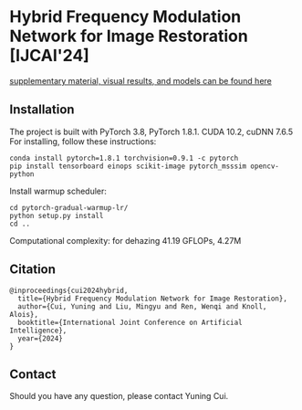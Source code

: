 # Hybrid Frequency Modulation Network for Image Restoration [IJCAI'24]

[supplementary material, visual results, and models can be found here](https://drive.google.com/drive/folders/1qOkuV3jNBcqIZpFi1TfjJht15gHN9AnD?usp=sharing)

## Installation
The project is built with PyTorch 3.8, PyTorch 1.8.1. CUDA 10.2, cuDNN 7.6.5
For installing, follow these instructions:
~~~
conda install pytorch=1.8.1 torchvision=0.9.1 -c pytorch
pip install tensorboard einops scikit-image pytorch_msssim opencv-python
~~~
Install warmup scheduler:
~~~
cd pytorch-gradual-warmup-lr/
python setup.py install
cd ..
~~~

Computational complexity:
for dehazing 41.19 GFLOPs, 4.27M


## Citation
~~~
@inproceedings{cui2024hybrid,
  title={Hybrid Frequency Modulation Network for Image Restoration},
  author={Cui, Yuning and Liu, Mingyu and Ren, Wenqi and Knoll, Alois},
  booktitle={International Joint Conference on Artificial Intelligence},
  year={2024}
}
~~~


## Contact
Should you have any question, please contact Yuning Cui.
